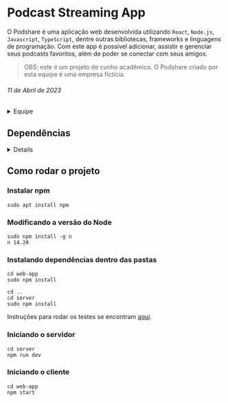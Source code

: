 # Podcast Streaming App  
  
O Podshare é uma aplicação web desenvolvida utilizando `React`, `Node.js`, `Javascript`, `TypeScript`, dentre outras bibliotecas, frameworks e linguagens de programação. Com este app é possível adicionar, assistir e gerenciar seus podcasts favoritos, além de poder se conectar com seus amigos.  
  
> OBS: este é um projeto de cunho acadêmico. O Podshare criado por esta equipe é uma empresa fictícia.  
  
###### 11 de Abril de 2023

<details><summary> Equipe </summary>

Nome | Github | Email
-- | -- | --
Ednelson Luan Lourenço Cavalcanti | LuanCavalcanti07 | ellc@cin.ufpe.br
Hugo Alves Cardoso | HACardoso | hac@cin.ufpe.br
João Victor Belo Lopes Barreto | joaovictorbelo | jvblb@cin.ufpe.br
Lucas Mota Mendes | lmm3 | lmm3@cin.ufpe.br
Mateus Viégas Martins Farias | mattvie | mvmf@cin.ufpe.br
Ramon Jorge Valença Wanderley | ramonwanderley | rjvw@cin.ufpe.br
Romildo Juliano de Almeida Lira | romildojuliano | rjal@cin.ufpe.br

</details>

## Dependências

<details>

### Front-end

- `React`
- `JavaScript` e `TypeScript`
- `Chakra-ui`
- `Figma`

### Back-end

- `Node.js`
- `Express`
- `Mocha`
- `JSON`

### Testes

- `Cucumber`
- `Supertest`
- `Protractor`
- `Selenium`
- `Webdriver Manager`

</details>

## Como rodar o projeto

### Instalar npm

```
sudo apt install npm
```

### Modificando a versão do Node

```
sudo npm install -g n
n 14.20
```

### Instalando dependências dentro das pastas

```
cd web-app
sudo npm install

cd ..
cd server
sudo npm install
```

Instruções para rodar os testes se encontram [aqui](https://github.com/mattvie/ess-podcast-streaming/tree/master/test-acceptance).

### Iniciando o servidor

```
cd server
npm run dev
```

### Iniciando o cliente

```
cd web-app
npm start
```
